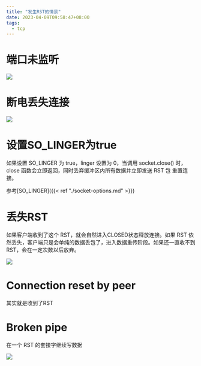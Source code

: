 ```yaml
---
title: "发生RST的情景"
date: 2023-04-09T09:58:47+08:00
tags:
  - tcp
---
```


# 端口未监听

![](https://p1-jj.byteimg.com/tos-cn-i-t2oaga2asx/gold-user-assets/2019/6/19/16b6dd217748a3d1~tplv-t2oaga2asx-zoom-in-crop-mark:3024:0:0:0.awebp)

# 断电丢失连接

![](https://p1-jj.byteimg.com/tos-cn-i-t2oaga2asx/gold-user-assets/2019/6/19/16b6dd2177aff16c~tplv-t2oaga2asx-zoom-in-crop-mark:3024:0:0:0.awebp)

# 设置SO_LINGER为true

如果设置 SO_LINGER 为 true，linger 设置为 0，当调用 socket.close() 时， close 函数会立即返回，同时丢弃缓冲区内所有数据并立即发送 RST 包
重置连接。

参考[SO_LINGER]({{< ref "./socket-options.md" >}})

# 丢失RST

如果客户端收到了这个 RST，就会自然进入CLOSED状态释放连接。如果 RST 依然丢失，客户端只是会单纯的数据丢包了，进入数据重传阶段。如果还一直收不到
RST，会在一定次数以后放弃。

![](https://p1-jj.byteimg.com/tos-cn-i-t2oaga2asx/gold-user-assets/2019/6/19/16b6dd22e77ed16b~tplv-t2oaga2asx-zoom-in-crop-mark:3024:0:0:0.awebp)

# Connection reset by peer

其实就是收到了RST

# Broken pipe

在一个 RST 的套接字继续写数据

![](https://p1-jj.byteimg.com/tos-cn-i-t2oaga2asx/gold-user-assets/2019/6/19/16b7073dca9493c8~tplv-t2oaga2asx-zoom-in-crop-mark:3024:0:0:0.awebp)
